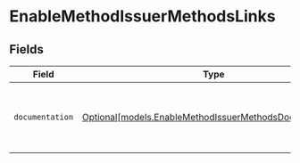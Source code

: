 # EnableMethodIssuerMethodsLinks


## Fields

| Field                                                                                                          | Type                                                                                                           | Required                                                                                                       | Description                                                                                                    |
| -------------------------------------------------------------------------------------------------------------- | -------------------------------------------------------------------------------------------------------------- | -------------------------------------------------------------------------------------------------------------- | -------------------------------------------------------------------------------------------------------------- |
| `documentation`                                                                                                | [Optional[models.EnableMethodIssuerMethodsDocumentation]](../models/enablemethodissuermethodsdocumentation.md) | :heavy_minus_sign:                                                                                             | The URL to the generic Mollie API error handling guide.                                                        |